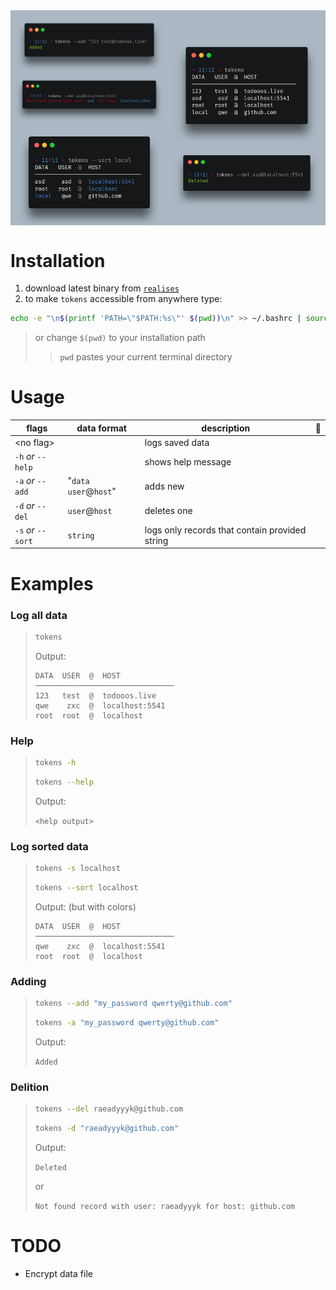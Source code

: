 <div style="display: grid;grid-template-columns: 50% 50%; background: #ABB8C3">
    <div style="display: flex; flex-direction: column">
        <img src="assets/Add.png">
        <img src="assets/DeleteError.png">
        <img src="assets/Sort.png">
    </div>
    <div style="display: flex; flex-direction: column; justify-content: center">
        <img src="assets/Log.png">
        <img src="assets/Delete.png">
    </div>
</div>

# Installation
<ol>
   <li> download latest binary from <code><a href="https://github.com/readyyyk/little-pswd-mgr/releases">realises</a></code> </li>
   <li> to make <code>tokens</code> accessible from anywhere type: </li>
</ol>

```bash
echo -e "\n$(printf 'PATH=\"$PATH:%s\"' $(pwd))\n" >> ~/.bashrc | source ~/.bashrc
```

> or change `$(pwd)` to your installation path
> > `pwd` pastes your current terminal directory

# Usage

| flags              | data format            | description                                    | 🚩 | 
|--------------------|------------------------|------------------------------------------------|----|
| <no flag\>         |                        | logs saved data                                |    |
| `-h` _or_ `--help` |                        | shows help message                             |    |
| `-a` _or_ `--add`  | "`data` `user`@`host`" | adds new                                       |    |
| `-d` _or_ `--del`  | `user`@`host`          | deletes one                                    |    |
| `-s` _or_ `--sort` | `string`               | logs only records that contain provided string |    |

# Examples
### Log all data
> ``` bash
> tokens
> ```
> Output:
>
> ```
> DATA  USER  @  HOST           
> ───────────────────────────────
> 123   test  @  todooos.live   
> qwe    zxc  @  localhost:5541
> root  root  @  localhost
> ``` 

### Help
> ``` bash
> tokens -h
> ```
> ``` bash
> tokens --help
> ```
> Output:
>
> `<help output>` 

### Log sorted data
> ``` bash
> tokens -s localhost
> ```
> ``` bash
> tokens --sort localhost
> ```
> Output: (but with colors)
>
> ```
> DATA  USER  @  HOST           
> ─────────────────────────────── 
> qwe    zxc  @  localhost:5541
> root  root  @  localhost
> ``` 

### Adding
> ``` bash
> tokens --add "my_password qwerty@github.com"
> ```
> ``` bash
> tokens -a "my_password qwerty@github.com"
> ```
> Output:
> 
> `Added`

### Delition
> ``` bash
> tokens --del raeadyyyk@github.com
> ```
> ``` bash
> tokens -d "raeadyyyk@github.com"
> ```
> Output:
>
> `Deleted`
> 
> or
> 
> `Not found record with user: raeadyyyk for host: github.com`

# TODO
- Encrypt data file
